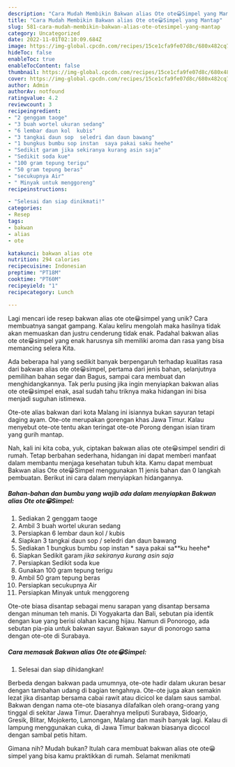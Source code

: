 ```yaml
---
description: "Cara Mudah Membikin Bakwan alias Ote ote😀Simpel yang Mantap"
title: "Cara Mudah Membikin Bakwan alias Ote ote😀Simpel yang Mantap"
slug: 581-cara-mudah-membikin-bakwan-alias-ote-otesimpel-yang-mantap
category: Uncategorized
date: 2022-11-01T02:10:09.684Z
image: https://img-global.cpcdn.com/recipes/15ce1cfa9fe07d8c/680x482cq70/bakwan-alias-ote-otesimpel-foto-resep-utama.jpg
hideToc: false
enableToc: true
enableTocContent: false
thumbnail: https://img-global.cpcdn.com/recipes/15ce1cfa9fe07d8c/680x482cq70/bakwan-alias-ote-otesimpel-foto-resep-utama.jpg
cover: https://img-global.cpcdn.com/recipes/15ce1cfa9fe07d8c/680x482cq70/bakwan-alias-ote-otesimpel-foto-resep-utama.jpg
author: Admin
authorAv: notfound
ratingvalue: 4.2
reviewcount: 3
recipeingredient:
- "2 genggam taoge"
- "3 buah wortel ukuran sedang"
- "6 lembar daun kol  kubis"
- "3 tangkai daun sop  seledri dan daun bawang"
- "1 bungkus bumbu sop instan  saya pakai saku heehe"
- "Sedikit garam jika sekiranya kurang asin saja"
- "Sedikit soda kue"
- "100 gram tepung terigu"
- "50 gram tepung beras"
- "secukupnya Air"
- " Minyak untuk menggoreng"
recipeinstructions:

- "Selesai dan siap dinikmati!"
categories:
- Resep
tags:
- bakwan
- alias
- ote

katakunci: bakwan alias ote 
nutrition: 294 calories
recipecuisine: Indonesian
preptime: "PT18M"
cooktime: "PT60M"
recipeyield: "1"
recipecategory: Lunch

---
```





Lagi mencari ide resep bakwan alias ote ote😀simpel yang unik? Cara membuatnya sangat gampang. Kalau keliru mengolah maka hasilnya tidak akan memuaskan dan justru cenderung tidak enak. Padahal bakwan alias ote ote😀simpel yang enak harusnya sih memiliki aroma dan rasa yang bisa memancing selera Kita.





Ada beberapa hal yang sedikit banyak berpengaruh terhadap kualitas rasa dari bakwan alias ote ote😀simpel, pertama dari jenis bahan, selanjutnya pemilihan bahan segar dan Bagus, sampai cara membuat dan menghidangkannya. Tak perlu pusing jika ingin menyiapkan bakwan alias ote ote😀simpel enak,      asal sudah tahu triknya maka hidangan ini bisa menjadi suguhan istimewa.














Ote-ote alias bakwan dari kota Malang ini isiannya bukan sayuran tetapi daging ayam. Ote-ote merupakan gorengan khas Jawa Timur. Kalau menyebut ote-ote tentu akan teringat ote-ote Porong dengan isian tiram yang gurih mantap.






Nah, kali ini kita coba, yuk, ciptakan bakwan alias ote ote😀simpel sendiri di rumah. Tetap berbahan sederhana, hidangan ini dapat memberi manfaat dalam membantu menjaga kesehatan tubuh kita. Kamu dapat membuat Bakwan alias Ote ote😀Simpel menggunakan 11 jenis bahan dan 0 langkah pembuatan. Berikut ini cara dalam menyiapkan hidangannya.

<!--inarticleads1-->

##### Bahan-bahan dan bumbu yang wajib ada dalam menyiapkan Bakwan alias Ote ote😀Simpel:

1. Sediakan 2 genggam taoge
1. Ambil 3 buah wortel ukuran sedang
1. Persiapkan 6 lembar daun kol / kubis
1. Siapkan 3 tangkai daun sop / seledri dan daun bawang
1. Sediakan 1 bungkus bumbu sop instan * saya pakai sa**ku heehe*
1. Siapkan Sedikit garam *jika sekiranya kurang asin saja*
1. Persiapkan Sedikit soda kue
1. Gunakan 100 gram tepung terigu
1. Ambil 50 gram tepung beras
1. Persiapkan secukupnya Air
1. Persiapkan  Minyak untuk menggoreng


Ote-ote biasa disantap sebagai menu sarapan yang disantap bersama dengan minuman teh manis. Di Yogyakarta dan Bali, sebutan pia identik dengan kue yang berisi olahan kacang hijau. Namun di Ponorogo, ada sebutan pia-pia untuk bakwan sayur. Bakwan sayur di ponorogo sama dengan ote-ote di Surabaya. 

<!--inarticleads2-->

##### Cara memasak Bakwan alias Ote ote😀Simpel:


1. Selesai dan siap dihidangkan!

Berbeda dengan bakwan pada umumnya, ote-ote hadir dalam ukuran besar dengan tambahan udang di bagian tengahnya. Ote-ote juga akan semakin lezat jika disantap bersama cabai rawit atau dicicol ke dalam saus sambal. Bakwan dengan nama ote-ote biasanya dilafalkan oleh orang-orang yang tinggal di sekitar Jawa Timur. Daerahnya meliputi Surabaya, Sidoarjo, Gresik, Blitar, Mojokerto, Lamongan, Malang dan masih banyak lagi. Kalau di lampung menggunakan cuka, di Jawa Timur bakwan biasanya dicocol dengan sambal petis hitam. 

Gimana nih? Mudah bukan? Itulah cara membuat bakwan alias ote ote😀simpel yang bisa kamu praktikkan di rumah. Selamat menikmati
